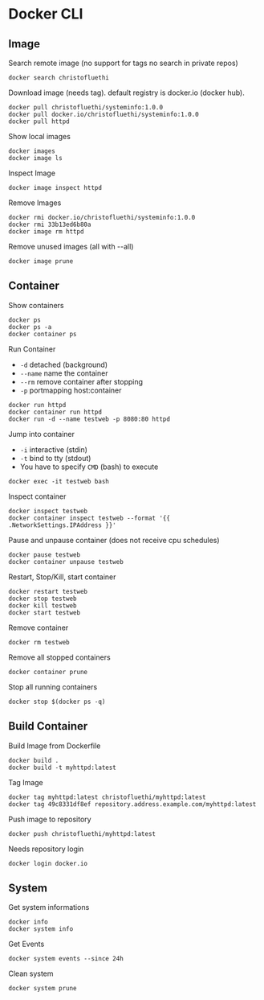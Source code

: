 # Docker CLI

## Image

Search remote image (no support for tags no search in private repos)
```
docker search christofluethi
```

Download image (needs tag). default registry is docker.io (docker hub).
```
docker pull christofluethi/systeminfo:1.0.0
docker pull docker.io/christofluethi/systeminfo:1.0.0
docker pull httpd
```

Show local images
```
docker images 
docker image ls
```

Inspect Image
```
docker image inspect httpd
```

Remove Images
```
docker rmi docker.io/christofluethi/systeminfo:1.0.0
docker rmi 33b13ed6b80a
docker image rm httpd
```

Remove unused images (all with --all)
```
docker image prune
```

## Container
Show containers
```
docker ps
docker ps -a
docker container ps
```

Run Container
* `-d` detached (background)
* `--name` name the container
* `--rm` remove container after stopping
* `-p` portmapping host:container
```
docker run httpd
docker container run httpd
docker run -d --name testweb -p 8080:80 httpd
```

Jump into container
* `-i` interactive (stdin)
* `-t` bind to tty (stdout)
* You have to specify `CMD` (bash) to execute
```
docker exec -it testweb bash
```

Inspect container
```
docker inspect testweb
docker container inspect testweb --format '{{ .NetworkSettings.IPAddress }}'
```

Pause and unpause container (does not receive cpu schedules)
```
docker pause testweb
docker container unpause testweb
```

Restart, Stop/Kill, start container
```
docker restart testweb
docker stop testweb
docker kill testweb
docker start testweb
```

Remove container 
```
docker rm testweb
```

Remove all stopped containers
```
docker container prune
```

Stop all running containers
```
docker stop $(docker ps -q)
```


## Build Container
Build Image from Dockerfile
```
docker build .
docker build -t myhttpd:latest 
```

Tag Image
```
docker tag myhttpd:latest christofluethi/myhttpd:latest
docker tag 49c8331df8ef repository.address.example.com/myhttpd:latest
```

Push image to repository
```
docker push christofluethi/myhttpd:latest
```

Needs repository login
```
docker login docker.io
```


## System
Get system informations
```
docker info
docker system info
```

Get Events
```
docker system events --since 24h
```

Clean system
```
docker system prune
```
